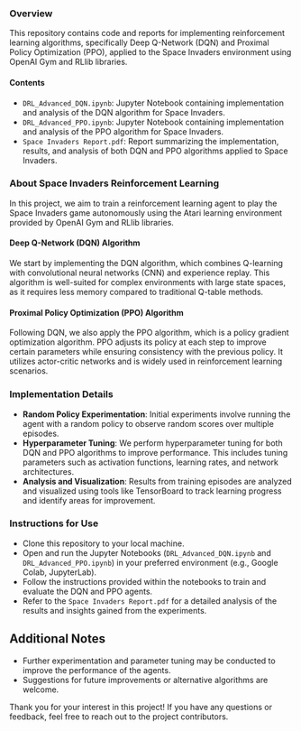 ### Overview 
This repository contains code and reports for implementing reinforcement learning algorithms, specifically Deep Q-Network (DQN) and Proximal Policy Optimization (PPO), applied to the Space Invaders environment using OpenAI Gym and RLlib libraries.

#### Contents

- `DRL_Advanced_DQN.ipynb`: Jupyter Notebook containing implementation and analysis of the DQN algorithm for Space Invaders.
- `DRL_Advanced_PPO.ipynb`: Jupyter Notebook containing implementation and analysis of the PPO algorithm for Space Invaders.
- `Space Invaders Report.pdf`: Report summarizing the implementation, results, and analysis of both DQN and PPO algorithms applied to Space Invaders.

### About Space Invaders Reinforcement Learning
In this project, we aim to train a reinforcement learning agent to play the Space Invaders game autonomously using the Atari learning environment provided by OpenAI Gym and RLlib libraries.

#### Deep Q-Network (DQN) Algorithm
We start by implementing the DQN algorithm, which combines Q-learning with convolutional neural networks (CNN) and experience replay. This algorithm is well-suited for complex environments with large state spaces, as it requires less memory compared to traditional Q-table methods.

#### Proximal Policy Optimization (PPO) Algorithm

Following DQN, we also apply the PPO algorithm, which is a policy gradient optimization algorithm. PPO adjusts its policy at each step to improve certain parameters while ensuring consistency with the previous policy. It utilizes actor-critic networks and is widely used in reinforcement learning scenarios.

### Implementation Details

- **Random Policy Experimentation**: Initial experiments involve running the agent with a random policy to observe random scores over multiple episodes.
- **Hyperparameter Tuning**: We perform hyperparameter tuning for both DQN and PPO algorithms to improve performance. This includes tuning parameters such as activation functions, learning rates, and network architectures.
- **Analysis and Visualization**: Results from training episodes are analyzed and visualized using tools like TensorBoard to track learning progress and identify areas for improvement.

### Instructions for Use

- Clone this repository to your local machine.
- Open and run the Jupyter Notebooks (`DRL_Advanced_DQN.ipynb` and `DRL_Advanced_PPO.ipynb`) in your preferred environment (e.g., Google Colab, JupyterLab).
- Follow the instructions provided within the notebooks to train and evaluate the DQN and PPO agents.
- Refer to the `Space Invaders Report.pdf` for a detailed analysis of the results and insights gained from the experiments.

## Additional Notes

- Further experimentation and parameter tuning may be conducted to improve the performance of the agents.
- Suggestions for future improvements or alternative algorithms are welcome.

Thank you for your interest in this project! If you have any questions or feedback, feel free to reach out to the project contributors.
